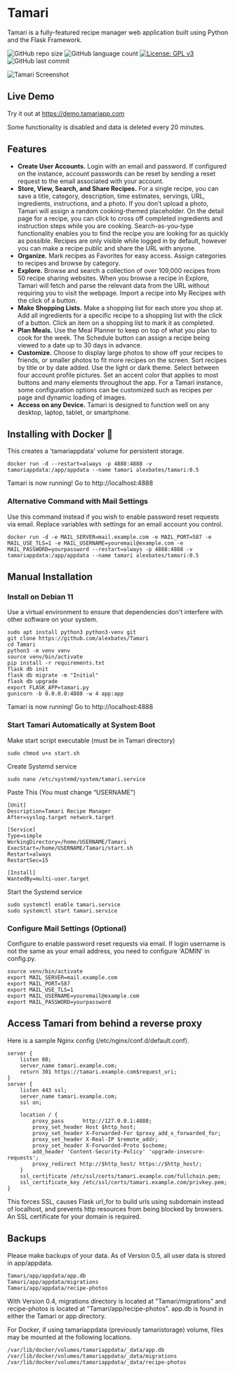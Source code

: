 # Tamari

Tamari is a fully-featured recipe manager web application built using Python and the Flask Framework. 

![GitHub repo size](https://img.shields.io/github/repo-size/alexbates/Tamari?style=plastic)
![GitHub language count](https://img.shields.io/github/languages/count/alexbates/Tamari?style=plastic)
[![License: GPL v3](https://img.shields.io/badge/License-GPLv3-blue.svg)](https://www.gnu.org/licenses/gpl-3.0) 
![GitHub last commit](https://img.shields.io/github/last-commit/alexbates/Tamari?color=red&style=plastic)

![Tamari Screenshot](https://bates.gg/mockup-tamari.png)

## Live Demo

Try it out at https://demo.tamariapp.com

Some functionality is disabled and data is deleted every 20 minutes.

## Features
- **Create User Accounts.** Login with an email and password. If configured on the instance, account passwords can be reset by sending a reset request to the email associated with your account.
- **Store, View, Search, and Share Recipes.** For a single recipe, you can save a title, category, description, time estimates, servings, URL, ingredients, instructions, and a photo. If you don’t upload a photo, Tamari will assign a random cooking-themed placeholder. On the detail page for a recipe, you can click to cross off completed ingredients and instruction steps while you are cooking. Search-as-you-type functionality enables you to find the recipe you are looking for as quickly as possible. Recipes are only visible while logged in by default, however you can make a recipe public and share the URL with anyone.
- **Organize.** Mark recipes as Favorites for easy access. Assign categories to recipes and browse by category.
- **Explore.** Browse and search a collection of over 109,000 recipes from 50 recipe sharing websites. When you browse a recipe in Explore, Tamari will fetch and parse the relevant data from the URL without requiring you to visit the webpage. Import a recipe into My Recipes with the click of a button.
- **Make Shopping Lists.** Make a shopping list for each store you shop at. Add all ingredients for a specific recipe to a shopping list with the click of a button. Click an item on a shopping list to mark it as completed.
- **Plan Meals.** Use the Meal Planner to keep on top of what you plan to cook for the week. The Schedule button can assign a recipe being viewed to a date up to 30 days in advance.
- **Customize.** Choose to display large photos to show off your recipes to friends, or smaller photos to fit more recipes on the screen. Sort recipes by title or by date added. Use the light or dark theme. Select between four account profile pictures. Set an accent color that applies to most buttons and many elements throughout the app. For a Tamari instance, some configuration options can be customized such as recipes per page and dynamic loading of images.
- **Access on any Device.** Tamari is designed to function well on any desktop, laptop, tablet, or smartphone.

## Installing with Docker 🐳
This creates a 'tamariappdata' volume for persistent storage.
```
docker run -d --restart=always -p 4888:4888 -v tamariappdata:/app/appdata --name tamari alexbates/tamari:0.5
```
Tamari is now running! Go to http://localhost:4888

### Alternative Command with Mail Settings
Use this command instead if you wish to enable password reset requests via email. Replace variables with settings for an email account you control.
```
docker run -d -e MAIL_SERVER=mail.example.com -e MAIL_PORT=587 -e MAIL_USE_TLS=1 -e MAIL_USERNAME=youremail@example.com -e MAIL_PASSWORD=yourpassword --restart=always -p 4888:4888 -v tamariappdata:/app/appdata --name tamari alexbates/tamari:0.5
```

## Manual Installation

### Install on Debian 11
Use a virtual environment to ensure that dependencies don't interfere with other software on your system.
```
sudo apt install python3 python3-venv git
git clone https://github.com/alexbates/Tamari
cd Tamari
python3 -m venv venv
source venv/bin/activate
pip install -r requirements.txt
flask db init
flask db migrate -m "Initial"
flask db upgrade
export FLASK_APP=tamari.py
gunicorn -b 0.0.0.0:4888 -w 4 app:app
```
Tamari is now running! Go to http://localhost:4888

### Start Tamari Automatically at System Boot
Make start script executable (must be in Tamari directory)
```
sudo chmod u+x start.sh
```
Create Systemd service
```
sudo nano /etc/systemd/system/tamari.service
```
Paste This (You must change “USERNAME”)
```
[Unit]
Description=Tamari Recipe Manager
After=syslog.target network.target

[Service]
Type=simple
WorkingDirectory=/home/USERNAME/Tamari
ExecStart=/home/USERNAME/Tamari/start.sh
Restart=always
RestartSec=15

[Install]
WantedBy=multi-user.target
```
Start the Systemd service
```
sudo systemctl enable tamari.service
sudo systemctl start tamari.service
```

### Configure Mail Settings (Optional)
Configure to enable password reset requests via email. If login username is not the same as your email address, you need to configure 'ADMIN' in config.py.
```
source venv/bin/activate
export MAIL_SERVER=mail.example.com
export MAIL_PORT=587
export MAIL_USE_TLS=1
export MAIL_USERNAME=youremail@example.com
export MAIL_PASSWORD=yourpassword
```

## Access Tamari from behind a reverse proxy
Here is a sample Nginx config (/etc/nginx/conf.d/default.conf).
```
server {
	listen 80;
	server_name tamari.example.com;
	return 301 https://tamari.example.com$request_uri;
}
server {
	listen 443 ssl;
	server_name tamari.example.com;
	ssl on;
	
	location / {
		proxy_pass		http://127.0.0.1:4888;
		proxy_set_header Host $http_host;
		proxy_set_header X-Forwarded-For $proxy_add_x_forwarded_for;
		proxy_set_header X-Real-IP $remote_addr;
		proxy_set_header X-Forwarded-Proto $scheme;
		add_header 'Content-Security-Policy' 'upgrade-insecure-requests';
		proxy_redirect http://$http_host/ https://$http_host/;
	}
	ssl_certificate /etc/ssl/certs/tamari.example.com/fullchain.pem;
	ssl_certificate_key /etc/ssl/certs/tamari.example.com/privkey.pem;
}
```
This forces SSL, causes Flask url_for to build urls using subdomain instead of localhost, and prevents http resources from being blocked by browsers. An SSL certificate for your domain is required. 

## Backups

Please make backups of your data. As of Version 0.5, all user data is stored in app/appdata. 
```
Tamari/app/appdata/app.db
Tamari/app/appdata/migrations
Tamari/app/appdata/recipe-photos
```
With Version 0.4, migrations directory is located at "Tamari/migrations" and recipe-photos is located at "Tamari/app/recipe-photos". app.db is found in either the Tamari or app directory.

For Docker, if using tamariappdata (previously tamaristorage) volume, files may be mounted at the following locations.
```
/var/lib/docker/volumes/tamariappdata/_data/app.db
/var/lib/docker/volumes/tamariappdata/_data/migrations
/var/lib/docker/volumes/tamariappdata/_data/recipe-photos
```